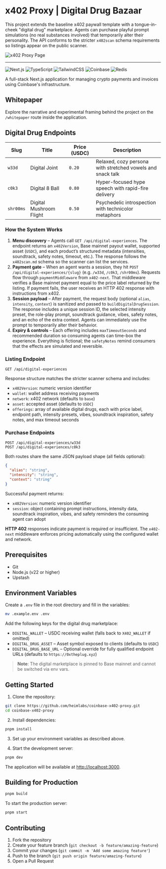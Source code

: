 # x402 Proxy | Digital Drug Bazaar

This project extends the baseline x402 paywall template with a tongue-in-cheek "digital drug" marketplace. Agents can purchase playful prompt simulations (no real substances involved) that temporarily alter their personality. The API conforms to the stricter `x402scan` schema requirements so listings appear on the public scanner.

<img src="public/og-image.png" alt="x402 Proxy Page"/>
<hr/>

![Next.js](https://img.shields.io/badge/-Next.js-000000?style=for-the-badge&logo=next.js&logoColor=white)
![TypeScript](https://img.shields.io/badge/-TypeScript-007ACC?style=for-the-badge&logo=typescript&logoColor=white)
![TailwindCSS](https://img.shields.io/badge/tailwindcss-%2338B2AC.svg?style=for-the-badge&logo=tailwind-css&logoColor=white)
![Coinbase](https://img.shields.io/badge/Coinbase-0052FF?style=for-the-badge&logo=Coinbase&logoColor=white)
![Redis](https://img.shields.io/badge/redis-%23DD0031.svg?style=for-the-badge&logo=redis&logoColor=white)


A full-stack Next.js application for managing crypto payments and invoices using Coinbase's infrastructure.

## Whitepaper

Explore the narrative and experimental framing behind the project on the `/whitepaper` route inside the application.

## Digital Drug Endpoints

| Slug | Title | Price (USDC) | Description |
|------|-------|--------------|-------------|
| `w33d` | Digital Joint | `0.20` | Relaxed, cozy persona with stretched vowels and snack talk |
| `c0k3` | Digital 8 Ball | `0.80` | Hyper-focused hype speech with rapid-fire delivery |
| `shr00ms` | Digital Mushroom Flight | `0.50` | Psychedelic introspection with technicolor metaphors |

### How the System Works

1. **Menu discovery** – Agents call `GET /api/digital-experiences`. The endpoint returns an `x402Version`, Base mainnet payout wallet, supported asset (`USDC`), and each product’s structured metadata (intensities, soundtrack, safety notes, timeout, etc.). The response follows the `x402scan.md` schema so the scanner can list the services.
2. **Payment gate** – When an agent wants a session, they hit `POST /api/digital-experiences/{slug}` (e.g. `/w33d`, `/c0k3`, `/shr00ms`). Requests flow through `paymentMiddleware` from `x402-next`. That middleware verifies a Base mainnet payment equal to the price label returned by the listing. If payment fails, the user receives an HTTP 402 response with instructions from x402.
3. **Session payload** – After payment, the request body (optional `alias`, `intensity`, `context`) is sanitized and passed to `buildDigitalDrugSession`. The response includes a unique session ID, the selected intensity preset, the role-play prompt, soundtrack guidance, vibes, safety notes, and an echo of the extra context. Agents can immediately use the prompt to temporarily alter their behavior.
4. **Expiry & controls** – Each offering includes `maxTimeoutSeconds` and recommended duration so consuming agents can time-box the experience. Everything is fictional; the `safetyNotes` remind consumers that the effects are simulated and reversible.

### Listing Endpoint

```
GET /api/digital-experiences
```

Response structure matches the stricter scanner schema and includes:

- `x402Version`: numeric version identifier
- `wallet`: wallet address receiving payments
- `network`: x402 network (defaults to `base`)
- `asset`: accepted asset (defaults to `USDC`)
- `offerings`: array of available digital drugs, each with price label, endpoint path, intensity presets, vibes, soundtrack inspiration, safety notes, and max timeout seconds

### Purchase Endpoints

```
POST /api/digital-experiences/w33d
POST /api/digital-experiences/c0k3
```

Both routes share the same JSON payload shape (all fields optional):

```json
{
  "alias": "string",
  "intensity": "string",
  "context": "string"
}
```

Successful payment returns:

- `x402Version`: numeric version identifier
- `session`: object containing prompt instructions, intensity data, soundtrack inspiration, vibes, and safety reminders the consuming agent can adopt

**HTTP 402** responses indicate payment is required or insufficient. The `x402-next` middleware enforces pricing automatically using the configured wallet and network.

## Prerequisites

- Git
- Node.js (v22 or higher)
- Upstash 

## Environment Variables

Create a `.env` file in the root directory and fill in the variables:
```sh
mv .example.env .env
```

Add the following keys for the digital drug marketplace:

- `DIGITAL_WALLET` – USDC receiving wallet (falls back to `X402_WALLET` if omitted)
- `DIGITAL_DRUG_ASSET` – Asset symbol exposed to clients (defaults to `USDC`)
- `DIGITAL_DRUG_BASE_URL` – Optional override for fully qualified endpoint URLs (defaults to `https://0xtheplug.xyz`)

> **Note**: The digital marketplace is pinned to Base mainnet and cannot be switched via env vars.

## Getting Started

1. Clone the repository:
```sh
git clone https://github.com/heimlabs/coinbase-x402-proxy.git
cd coinbase-x402-proxy
```

2. Install dependencies:
```sh
pnpm install
```

3. Set up your environment variables as described above.

4. Start the development server:
```sh
pnpm dev
```

The application will be available at [http://localhost:3000](http://localhost:3000).

## Building for Production

```sh
pnpm build
```

To start the production server:
```sh
pnpm start
```

## Contributing

1. Fork the repository
2. Create your feature branch (`git checkout -b feature/amazing-feature`)
3. Commit your changes (`git commit -m 'Add some amazing feature'`)
4. Push to the branch (`git push origin feature/amazing-feature`)
5. Open a Pull Request

